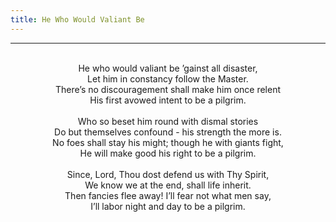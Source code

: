 ```yaml
---
title: He Who Would Valiant Be
---
```


---
<center>
<br/>
He who would valiant be ’gainst all disaster,<br/>
Let him in constancy follow the Master.<br/>
There’s no discouragement shall make him once relent<br/>
His first avowed intent to be a pilgrim.<br/>
<br/>
Who so beset him round with dismal stories<br/>
Do but themselves confound - his strength the more is.<br/>
No foes shall stay his might; though he with giants fight,<br/>
He will make good his right to be a pilgrim.<br/>
<br/>
Since, Lord, Thou dost defend us with Thy Spirit,<br/>
We know we at the end, shall life inherit.<br/>
Then fancies flee away! I’ll fear not what men say,<br/>
I’ll labor night and day to be a pilgrim.<br/>

</center>
